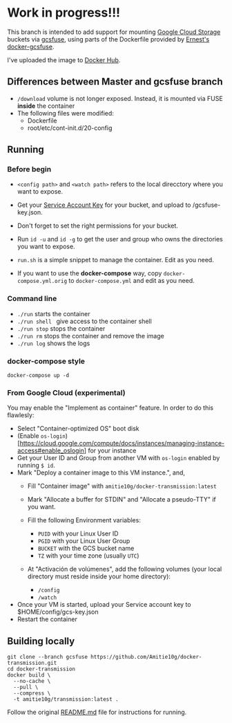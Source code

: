 # Work in progress!!!

This branch is intended to add support for mounting [Google Cloud Storage](https://cloud.google.com/storage) buckets via [gcsfuse](https://github.com/GoogleCloudPlatform/gcsfuse), using parts of the Dockerfile provided by [Ernest's docker-gcsfuse](https://github.com/chiaen/docker-gcsfuse).

I've uploaded the image to [Docker Hub](https://cloud.docker.com/u/amitie10g/repository/docker/amitie10g/docker-transmission).

## Differences between Master and gcsfuse branch

* ``/download`` volume is not longer exposed. Instead, it is mounted via FUSE **inside** the container
* The following files were modified:
  * Dockerfile
  * root/etc/cont-init.d/20-config

## Running

### Before begin
* ``<config path>`` and ``<watch path>`` refers to the local direcctory where you want to expose.

* Get your [Service Account Key](https://cloud.google.com/iam/docs/creating-managing-service-account-keys) for your bucket, and upload to <config path>/gcsfuse-key.json.
  
* Don't forget to set the right permissions for your bucket.

* Run ``id -u`` and ``id -g`` to get the user and group who owns the directories you want to expose.

* ``run.sh`` is a simple snippet to manage the container. Edit as you need.

* If you want to use the **docker-compose** way, copy ``docker-compose.yml.orig`` to ``docker-compose.yml`` and edit as you need.

### Command line
* ``./run`` starts the container
* ``./run shell `` give access to the container shell
* ``./run stop`` stops the container
* ``./run rm`` stops the container and remove the image
* ``./run log`` shows the logs

### docker-compose style
```docker-compose up -d```

### From Google Cloud (experimental)
You may enable the "Implement as container" feature. In order to do this flawlesly:
* Select "Container-optimized OS" boot disk
* (Enable ``os-login``)[https://cloud.google.com/compute/docs/instances/managing-instance-access#enable_oslogin] for your instance
* Get your User ID and Group from another VM with ``os-login`` enabled by running ``$ id``.
* Mark "Deploy a container image to this VM instance.", and,
  * Fill "Container image" with ``amitie10g/docker-transmission:latest``
  * Mark "Allocate a buffer for STDIN" and "Allocate a pseudo-TTY" if you want.
  * Fill the following Environment variables:
    * ``PUID`` with your Linux User ID
    * ``PGID`` with your Linux User Group
    * ``BUCKET`` with the GCS bucket name
    * ``TZ`` with your time zone (usually ``UTC``)
    
  * At "Activación de volúmenes", add the following volumes (your local directory must reside inside your home directory):
    * ``/config``
    * ``/watch``
* Once your VM is started, upload your Service account key to $HOME/config/gcs-key.json
* Restart the container

## Building locally

```
git clone --branch gcsfuse https://github.com/Amitie10g/docker-transmission.git
cd docker-transmission
docker build \
  --no-cache \
  --pull \
  --compress \
  -t amitie10g/transmission:latest .
```

Follow the original [README.md](https://github.com/linuxserver/docker-transmission/blob/master/README.md) file for instructions for running.
